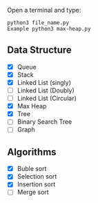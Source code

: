 Open a terminal and type:

```
python3 file_name.py
Example python3 max-heap.py
```

## Data Structure

- [x] Queue
- [x] Stack
- [x] Linked List (singly)
- [ ] Linked List (Doubly)
- [ ] Linked List (Circular)
- [x] Max Heap
- [x] Tree
- [ ] Binary Search Tree
- [ ] Graph

## Algorithms

- [x] Buble sort
- [x] Selection sort
- [x] Insertion sort
- [ ] Merge sort
